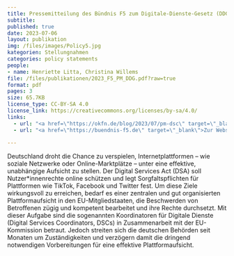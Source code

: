 ```yaml
---
title: Pressemitteilung des Bündnis F5 zum Digitale-Dienste-Gesetz (DDG)
subtitle: 
published: true
date: 2023-07-06
layout: publikation
img: /files/images/Policy5.jpg
kategorien: Stellungnahmen
categories: policy statements
people:
- name: Henriette Litta, Christina Willems
file: /files/publikationen/2023_F5_PM_DDG.pdf?raw=true
format: pdf
pages: 3
size: 65.7KB
license_type: CC-BY-SA 4.0
license_link: https://creativecommons.org/licenses/by-sa/4.0/
links: 
  - url: "<a href=\"https://okfn.de/blog/2023/07/pm-dsc\" target=\"_blank\">Zum Blogartikel</a>"
  - url: "<a href=\"https://buendnis-f5.de\" target=\"_blank\">Zur Website des Bündnis F5</a>"
  
---
```


Deutschland droht die Chance zu verspielen, Internetplattformen – wie soziale Netzwerke oder Online-Marktplätze – unter eine effektive, unabhängige Aufsicht zu stellen. Der Digital Services Act (DSA) soll Nutzer*innenrechte online schützen und legt Sorgfaltspflichten für Plattformen wie TikTok, Facebook und Twitter fest. Um diese Ziele wirkungsvoll zu erreichen, bedarf es einer zentralen und gut organisierten Plattformaufsicht in den EU-Mitgliedstaaten, die Beschwerden von Betroffenen zügig und kompetent bearbeitet und ihre Rechte durchsetzt. Mit dieser Aufgabe sind die sogenannten Koordinatoren für Digitale Dienste (Digital Services Coordinators, DSCs) in Zusammenarbeit mit der EU-Kommission betraut. Jedoch streiten sich die deutschen Behörden seit Monaten um Zuständigkeiten und verzögern damit die dringend notwendigen Vorbereitungen für eine effektive Plattformaufsicht.
 
